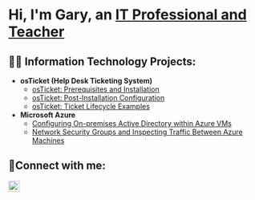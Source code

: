 <h1>Hi, I'm Gary, an <a href="https://linkedin.com/in/gary--kirk">IT Professional and Teacher</a></h1>

<h2>👨‍💻 Information Technology Projects:</h2>

- <b>osTicket (Help Desk Ticketing System)</b>
  - [osTicket: Prerequisites and Installation](https://github.com/GaryKirk/osticket-prereqs)
  - [osTicket: Post-Installation Configuration](https://github.com/GaryKirk/post-install-config)
  - [osTicket: Ticket Lifecycle Examples](https://github.com/GaryKirk/ticket-lifecycle)
- <b>Microsoft Azure</b>
  - [Configuring On-premises Active Directory within Azure VMs](https://github.com/GaryKirk/configure-ad)
  - [Network Security Groups and Inspecting Traffic Between Azure Machines](https://github.com/GaryKirk/azure-network-protocols)

<h2>🤳Connect with me:</h2>

[<img align="left" alt="Josh | LinkedIn" width="22px" src="https://cdn.jsdelivr.net/npm/simple-icons@v3/icons/linkedin.svg" />][linkedin]

[linkedin]: https://linkedin.com/in/gary--kirk
